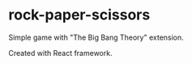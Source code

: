 # rock-paper-scissors
Simple game with "The Big Bang Theory" extension.


Created with React framework.
